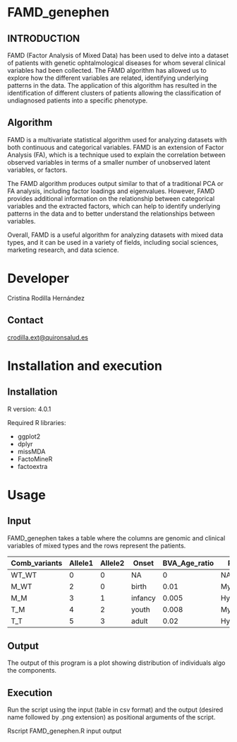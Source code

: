 # FAMD_genephen

## INTRODUCTION

FAMD (Factor Analysis of Mixed Data) has been used to delve into a dataset of patients with genetic ophtalmological diseases for whom several clinical variables had been collected. The FAMD algorithm has allowed us to explore how the different variables are related, identifying underlying patterns in the data. The application of this algorithm has resulted in the identification of different clusters of patients allowing the classification of undiagnosed patients into a specific phenotype.

## Algorithm

FAMD  is a multivariate statistical algorithm used for analyzing datasets with both continuous and categorical variables. FAMD is an extension of Factor Analysis (FA), which is a technique used to explain the correlation between observed variables in terms of a smaller number of unobserved latent variables, or factors.

The FAMD algorithm produces output similar to that of a traditional PCA or FA analysis, including factor loadings and eigenvalues. However, FAMD provides additional information on the relationship between categorical variables and the extracted factors, which can help to identify underlying patterns in the data and to better understand the relationships between variables.

Overall, FAMD is a useful algorithm for analyzing datasets with mixed data types, and it can be used in a variety of fields, including social sciences, marketing research, and data science.


# Developer

Cristina Rodilla Hernández

## Contact

crodilla.ext@quironsalud.es

# Installation and execution

## Installation

R version: 4.0.1

Required R libraries:

- ggplot2
- dplyr
- missMDA
- FactoMineR
- factoextra


# Usage

## Input 

FAMD_genephen takes a table where the columns are genomic and clinical variables of mixed types and the rows represent the patients. 


| Comb_variants | Allele1 | Allele2 | Onset   | BVA_Age_ratio | Refraction    | VFL | Night_blindness | Nystagmus | Photophobia | Color_alterations | ERG            | Central | Periphery | Diagnosis |
|---------------|---------|---------|---------|---------------|---------------|-----|-----------------|-----------|-------------|-------------------|----------------|---------|-----------|-----------|
| WT_WT         | 0       | 0       | NA      | 0             | NA            | 0   | 0               | 0         | 0           | 0                 | Normal         | 0       | 0         | Healthy   |
| M_WT          | 2       | 0       | birth   | 0.01          | Myopia        | 1   | 0               | 1         | 0           | 1                 | Cone_alter     | 1       | 0         | X         |
| M_M           | 3       | 1       | infancy | 0.005         | Hypermetropia | 0   | 1               | 0         | 0           | 1                 | Cone_rod_alter | 2       | 1         | Y         |
| T_M           | 4       | 2       | youth   | 0.008         | Myopia        | 1   | 0               | 0         | 1           | 0                 | Rod_alter      | 0       | 1         | Z         |
| T_T           | 5       | 3       | adult   | 0.02          | Hypermetropia | 0   | 0               | 1         | 0           | 1                 | Extinguished   | 1       | 2         | X         |



## Output

The output of this program is a plot showing distribution of individuals algo the components.

## Execution

Run the script using the input (table in csv format) and the output (desired name followed by .png extension) as positional arguments of the script.

Rscript FAMD_genephen.R input output

